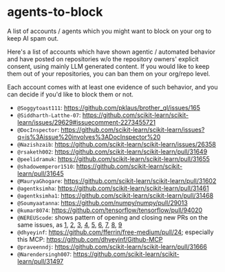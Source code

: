 # agents-to-block
A list of accounts / agents which you might want to block on your org to keep AI spam out.


Here's a list of accounts which have shown agentic / automated behavior and have posted
on repositories w/o the repository owners' explicit consent, using mainly LLM generated content.
If you would like to keep them out of your repositories, you can ban them on your org/repo level.

Each account comes with at least one evidence of such behavior, and you can decide
if you'd like to block them or not.


- `@Soggytoast111`: https://github.com/pklaus/brother_ql/issues/165
- `@Siddharth-Latthe-07`: https://github.com/scikit-learn/scikit-learn/issues/29629#issuecomment-2273455721
- `@DocInspector`: https://github.com/scikit-learn/scikit-learn/issues?q=is%3Aissue%20involves%3ADocInspector%20
- `@Nazishzaib`: https://github.com/scikit-learn/scikit-learn/issues/26358
- `@rsaketh002`: https://github.com/scikit-learn/scikit-learn/pull/31649
- `@peelidramuk`: https://github.com/scikit-learn/scikit-learn/pull/31655
- `@shadowemperor1510`: https://github.com/scikit-learn/scikit-learn/pull/31645
- `@MauryaGhogare`: https://github.com/scikit-learn/scikit-learn/pull/31602
- `@agentksimha`: https://github.com/scikit-learn/scikit-learn/pull/31461
- `@agentksimha1`: https://github.com/scikit-learn/scikit-learn/pull/31468
- `@Soumyaatanna`: https://github.com/numpy/numpy/pull/29013
- `@kumar8074`: https://github.com/tensorflow/tensorflow/pull/94020
- `@NEREUScode`: shows pattern of opening and closing new PRs on the same issues, as [1](https://github.com/ultralytics/ultralytics/pull/20315), [2](https://github.com/scikit-learn/scikit-learn/pull/31252), [3](https://github.com/scikit-learn/scikit-learn/pull/31253), [4](https://github.com/scikit-learn/scikit-learn/pull/31254), [5](https://github.com/scikit-learn/scikit-learn/pull/31264), [6](https://github.com/pandas-dev/pandas/pull/61391), [7](https://github.com/pandas-dev/pandas/pull/61388), [8](https://github.com/pandas-dev/pandas/pull/61390), [9](https://github.com/pandas-dev/pandas/pull/61391)
- `@dhyeyinf`: https://github.com/fferrin/free-medium/pull/24; especially this MCP: https://github.com/dhyeyinf/Github-MCP
- `@praveenndj`: https://github.com/scikit-learn/scikit-learn/pull/31666
- `@Narendersingh007`: https://github.com/scikit-learn/scikit-learn/pull/31497